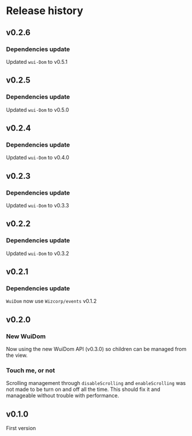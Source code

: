 # Release history

## v0.2.6

### Dependencies update
Updated `wui-Dom` to v0.5.1

## v0.2.5

### Dependencies update
Updated `wui-Dom` to v0.5.0

## v0.2.4

### Dependencies update
Updated `wui-Dom` to v0.4.0


## v0.2.3

### Dependencies update
Updated `wui-Dom` to v0.3.3


## v0.2.2

### Dependencies update
Updated `wui-Dom` to v0.3.2

## v0.2.1

### Dependencies update
`WuiDom` now use `Wizcorp/events` v0.1.2

## v0.2.0

### New WuiDom

Now using the new WuiDom API (v0.3.0) so children can be managed from the view.

### Touch me, or not

Scrolling management through `disableScrolling` and `enableScrolling` was not made to be turn on and off all the time.
This should fix it and manageable without trouble with performance.

## v0.1.0

First version
